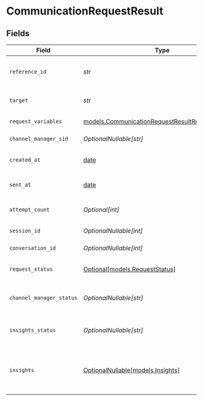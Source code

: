 # CommunicationRequestResult


## Fields

| Field                                                                                                                                            | Type                                                                                                                                             | Required                                                                                                                                         | Description                                                                                                                                      | Example                                                                                                                                          |
| ------------------------------------------------------------------------------------------------------------------------------------------------ | ------------------------------------------------------------------------------------------------------------------------------------------------ | ------------------------------------------------------------------------------------------------------------------------------------------------ | ------------------------------------------------------------------------------------------------------------------------------------------------ | ------------------------------------------------------------------------------------------------------------------------------------------------ |
| `reference_id`                                                                                                                                   | *str*                                                                                                                                            | :heavy_check_mark:                                                                                                                               | ID for target outreach (unique within batch)                                                                                                     | 12345                                                                                                                                            |
| `target`                                                                                                                                         | *str*                                                                                                                                            | :heavy_check_mark:                                                                                                                               | Target phone number or email address                                                                                                             | user@email.com                                                                                                                                   |
| `request_variables`                                                                                                                              | [models.CommunicationRequestResultRequestVariables](../models/communicationrequestresultrequestvariables.md)                                     | :heavy_check_mark:                                                                                                                               | Variables for request                                                                                                                            |                                                                                                                                                  |
| `channel_manager_sid`                                                                                                                            | *OptionalNullable[str]*                                                                                                                          | :heavy_minus_sign:                                                                                                                               | Channel manager SID                                                                                                                              | LMc4b16a9df2ce33d84b3d30581fe6598c                                                                                                               |
| `created_at`                                                                                                                                     | [date](https://docs.python.org/3/library/datetime.html#date-objects)                                                                             | :heavy_minus_sign:                                                                                                                               | Timestamp of request creation                                                                                                                    | 2025-05-01T00:00:00Z                                                                                                                             |
| `sent_at`                                                                                                                                        | [date](https://docs.python.org/3/library/datetime.html#date-objects)                                                                             | :heavy_minus_sign:                                                                                                                               | Timestamp at which request was sent                                                                                                              | 2025-05-02T00:00:00Z                                                                                                                             |
| `attempt_count`                                                                                                                                  | *Optional[int]*                                                                                                                                  | :heavy_minus_sign:                                                                                                                               | Number of attempts for request                                                                                                                   | 0                                                                                                                                                |
| `session_id`                                                                                                                                     | *OptionalNullable[int]*                                                                                                                          | :heavy_minus_sign:                                                                                                                               | Unique ID for call session                                                                                                                       | 1                                                                                                                                                |
| `conversation_id`                                                                                                                                | *OptionalNullable[int]*                                                                                                                          | :heavy_minus_sign:                                                                                                                               | Unique ID for conversation                                                                                                                       | 1                                                                                                                                                |
| `request_status`                                                                                                                                 | [Optional[models.RequestStatus]](../models/requeststatus.md)                                                                                     | :heavy_minus_sign:                                                                                                                               | Status of a communication request.                                                                                                               |                                                                                                                                                  |
| `channel_manager_status`                                                                                                                         | *OptionalNullable[str]*                                                                                                                          | :heavy_minus_sign:                                                                                                                               | Status of request in channel manager                                                                                                             | COMPLETED                                                                                                                                        |
| `insights_status`                                                                                                                                | *OptionalNullable[str]*                                                                                                                          | :heavy_minus_sign:                                                                                                                               | Status of session in insight workflow                                                                                                            | PENDING                                                                                                                                          |
| `insights`                                                                                                                                       | [OptionalNullable[models.Insights]](../models/insights.md)                                                                                       | :heavy_minus_sign:                                                                                                                               | Insights from call                                                                                                                               | {<br/>"rating": "Good",<br/>"summary": "The customer service agent successfully assisted the caller with their inquiry and the call ended positively."<br/>} |